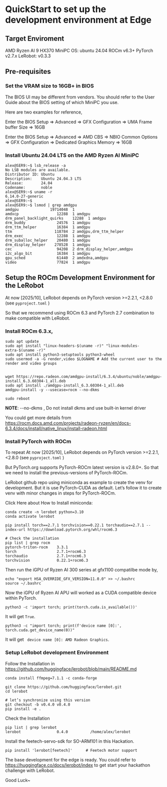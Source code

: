 # QuickStart to set up the development environment at Edge

## Target Enviroment

AMD Ryzen AI 9 HX370 MiniPC
OS: ubuntu 24.04
ROCm v6.3+
PyTorch v2.7.x
LeRobot: v0.3.3


## Pre-requisites

### Set the VRAM size to 16GB+ in BIOS

The BIOS UI may be different from vendors. You should refer to the User Guide about the BIOS setting of which MiniPC you use. 

Here are two examples for reference,

Enter the BIOS Setup => Advanced => GFX Configuration => UMA Frame buffer Size => 16GB

Enter the BIOS Setup => Advanced => AMD CBS => NBIO Common Options => GFX Configuration => Dedicated Graphics Memory => 16GB

### Install Ubuntu 24.04 LTS on the AMD Ryzen AI MiniPC

```shell
alex@SER9:~$ lsb_release -a
No LSB modules are available.
Distributor ID: Ubuntu
Description:    Ubuntu 24.04.3 LTS
Release:        24.04
Codename:       noble
alex@SER9:~$ uname -r
6.14.0-27-generic
alex@SER9:~$
alex@SER9:~$ lsmod | grep amdgpu
amdgpu              19714048  1
amdxcp                 12288  1 amdgpu
drm_panel_backlight_quirks    12288  1 amdgpu
drm_buddy              24576  1 amdgpu
drm_ttm_helper         16384  1 amdgpu
ttm                   118784  2 amdgpu,drm_ttm_helper
drm_exec               12288  1 amdgpu
drm_suballoc_helper    20480  1 amdgpu
drm_display_helper    278528  1 amdgpu
cec                    94208  2 drm_display_helper,amdgpu
i2c_algo_bit           16384  1 amdgpu
gpu_sched              61440  2 amdxdna,amdgpu
video                  77824  1 amdgpu
```

## Setup the ROCm Development Environment for the LeRobot

At now [2025/10],  LeRobot depends on PyTorch version >=2.2.1, <2.8.0 (see `pyproject.toml` )

So that we recommend using ROCm 6.3 and PyTorch 2.7 combination to make compatible with LeRobot.

### Install ROCm 6.3.x,

``` shell
sudo apt update
sudo apt install "linux-headers-$(uname -r)" "linux-modules-extra-$(uname -r)"
sudo apt install python3-setuptools python3-wheel
sudo usermod -a -G render,video $LOGNAME # Add the current user to the render and video groups


wget https://repo.radeon.com/amdgpu-install/6.3.4/ubuntu/noble/amdgpu-install_6.3.60304-1_all.deb
sudo apt install ./amdgpu-install_6.3.60304-1_all.deb
amdgpu-install -y --usecase=rocm --no-dkms

sudo reboot
```

**NOTE**: --no-dkms , Do not install dkms and use built-in kernel driver

You could get more details from https://rocm.docs.amd.com/projects/radeon-ryzen/en/docs-6.3.4/docs/install/native_linux/install-radeon.html

### Install PyTorch with ROCm

To repeat
At now [2025/10],  LeRobot depends on PyTorch version >=2.2.1, <2.8.0 (see `pyproject.toml` )

But PyTorch.org supports PyTorch-ROCm latest version is v2.8.0+. So that we need to install the previous-versions of PyTorch-ROCm.


LeRobot github repo using miniconda as example to create the venv for development. But it is use PyTorch-CUDA as default. Let’s follow it to create venv with minor changes in steps for PyTorch-ROCm.

Click Here about How to Install miniconda: 

```shell
conda create -n lerobot python=3.10
conda activate lerobot

pip install torch==2.7.1 torchvision==0.22.1 torchaudio==2.7.1 --index-url https://download.pytorch.org/whl/rocm6.3

# Check the installation
pip list | grep rocm
pytorch-triton-rocm    3.3.1
torch                  2.7.1+rocm6.3
torchaudio             2.7.1+rocm6.3
torchvision            0.22.1+rocm6.3
```

Then run the iGPU of Ryzen AI 300 series at gfx1100 compatilbe mode by, 

```
echo "export HSA_OVERRIDE_GFX_VERSION=11.0.0" >> ~/.bashrc
source ~/.bashrc
```

Now the iGPU of Ryzen AI APU will worked as a CUDA compatible device within PyTorch.

```shell
python3 -c 'import torch; print(torch.cuda.is_available())'
```
It will get `True`.

```shell
python3 -c "import torch; print(f'device name [0]:', torch.cuda.get_device_name(0))"
```
It will get ` device name [0]: AMD Radeon Graphics`.


### Setup LeRobot development Environment

Follow the Installation in https://github.com/huggingface/lerobot/blob/main/README.md  

```shell
conda install ffmpeg=7.1.1 -c conda-forge
```

```shell
git clone https://github.com/huggingface/lerobot.git
cd lerobot

# let’s synchronize using this version
git checkout -b v0.4.0 v0.4.0
pip install -e .
```

Check the Installation
```shell
pip list | grep lerobot
lerobot                0.4.0          /home/alex/lerobot
```

Install the feetech-servo-sdk for SO-ARM101 in this Hackation.

```shell
pip install 'lerobot[feetech]'      # Feetech motor support
```

The base development for the edge is ready. You could refer to https://huggingface.co/docs/lerobot/index to get start your hackathon challenge with LeRobot. 

Good Luck~

